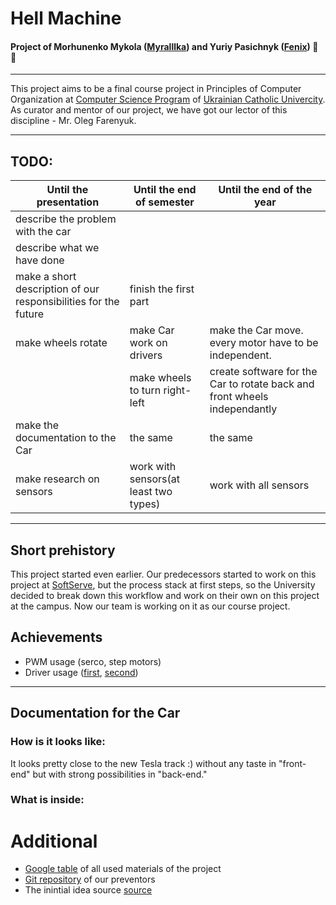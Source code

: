 # Hell Machine

#### Project of Morhunenko Mykola ([Myralllka](https://github.com/Myralllka)) and Yuriy Pasichnyk ([Fenix](https://github.com/Fenix-125)) :ant: :wave:
---

  This project aims to be a final course project in Principles of Computer Organization at [Computer Science Program](http://cs.ucu.edu.ua/en/) of [Ukrainian Catholic Univercity](https://ucu.edu.ua/en/). As curator and mentor of our project, we have got our lector of this discipline - Mr. Oleg Farenyuk.
  
___

## TODO:
|Until the presentation|Until the end of semester|Until the end of the year|
|----------------------|-------------------------|-------------------------|
|describe the problem with the car| | |
|describe what we have done| | |
| make a short description of our responsibilities for the future|finish the first part | |
|make wheels rotate|make Car work on drivers|make the Car move. every motor have to be independent.|
| |make wheels to turn right-left|create software for the Car to rotate back and front wheels independantly|
|make the documentation to the Car| the same|the same|
|make research on sensors|work with sensors(at least two types)|work with all sensors|
___

## Short prehistory
This project started even earlier. Our predecessors started to work on this project at [SoftServe](https://www.softserveinc.com/en-us/), but the process stack at first steps, so the University decided to break down this workflow and work on their own on this project at the campus. Now our team is working on it as our course project.

## Achievements
- PWM usage (serco, step motors)
- Driver usage ([first](http://grauonline.de/wordpress/?page_id=3122), [second](https://ru.aliexpress.com/item/32950460565.html?spm=a2g0o.detail.1000014.33.280374eaN0gGtG&gps-id=pcDetailBottomMoreOtherSeller&scm=1007.13338.128125.0&scm_id=1007.13338.128125.0&scm-url=1007.13338.128125.0&pvid=e700e67a-c0ac-406b-9729-c6caa390c35d))

___

## Documentation for the Car

### How is it looks like:
It looks pretty close to the new Tesla track :) without any taste in "front-end" but with strong possibilities in "back-end."
![]()

### What is inside:

<!-- #### Motors & Drivers:
There are two types of motors inside: four Brushless DC motors inside wheels and two DC motors for turning the front and back will-pairs independently. Motors inside wheels are just simple BLDC from the hoverboard.<br>
And [here](http://www.handsontec.com/dataspecs/L298N%20Motor%20Driver.pdf) is the datasheet for the driver used to rotate the motor.
<!--
#### Encoders:
Not supported yet
<!--
#### Logic:
Not supported yet
<!--
#### Sensors:
Not supported yet
<!--
#### Power:
We have two batteries 36V for BLDC motors in the wheels and two batteries 12V for everything else.
<!--
#### Magic things(in plans to understand)
Not supported yet
___
<!--
#### ROS
We started working with the Robotic Operation System. -->

# Additional
* [Google table](https://docs.google.com/spreadsheets/d/13Saorbgh8zXmlXp2oCmv79j6O5-RJ3W5ENbF93QNehc/edit?ts=5dde4f19#gid=0) of all used materials of the project<br>
* [Git repository](https://github.com/ucuapps/robert_the_robot) of our preventors<br>
* The inintial idea source [source](https://github.com/NiklasFauth/hoverboard-firmware-hack)<br>
